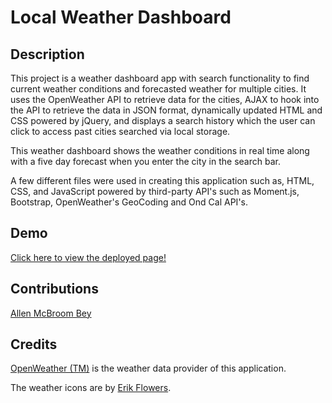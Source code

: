 # Local Weather Dashboard

## Description
This project is a weather dashboard app with search functionality to find current weather conditions and forecasted weather for multiple cities. It uses the OpenWeather API to retrieve data for the cities, AJAX to hook into the API to retrieve the data in JSON format, dynamically updated HTML and CSS powered by jQuery, and displays a search history which the user can click to access past cities searched via local storage.

This weather dashboard shows the weather conditions in real time along with a five day forecast when you enter the city in the search bar. 

A few different files were used in creating this application such as, HTML, CSS, and JavaScript powered by third-party API's such as Moment.js, Bootstrap, OpenWeather's GeoCoding and Ond Cal API's. 

## Demo
[Click here to view the deployed page!](https://allenm03.github.io/Daily-Weather-Forecast-Dashboard/)

## Contributions
[Allen McBroom Bey](https://github.com/AllenM03)

## Credits

[OpenWeather (TM)](https://openweathermap.org) is the weather data provider of this application.

The weather icons are by [Erik Flowers](https://github.com/erikflowers/weather-icons).